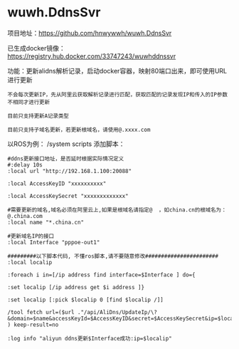 # wuwh.DdnsSvr

项目地址：https://github.com/hnwywwh/wuwh.DdnsSvr

已生成docker镜像：https://registry.hub.docker.com/33747243/wuwhddnssvr

功能：更新alidns解析记录，启动docker容器，映射80端口出来，即可使用URL进行更新

	不会每次更新IP，先从阿里云获取解析记录进行匹配，获取匹配的记录发现IP和传入的IP参数不相同才进行更新

    目前只支持更新A记录类型

    目前只支持子域名更新，若更新根域名，请使用@.xxxx.com

以ROS为例：
/system scripts
添加脚本：

    #ddns更新接口地址，是否延时根据实际情况定义
    #:delay 10s 
    :local url "http://192.168.1.100:20088"

    :local AccessKeyID "xxxxxxxxxx"

    :local AccessKeySecret "xxxxxxxxxxxxx"

    #需要更新的域名,域名必须在阿里云上,如果是根域名请指定@  ，如china.cn的根域名为：@.china.com
    :local name "*.china.cn"

    #更新域名IP的接口
    :local Interface "pppoe-out1"

    #########以下脚本代码, 不懂ros脚本,请不要随意修改#######################
    :local localip

    :foreach i in=[/ip address find interface=$Interface ] do={

    :set localip [/ip address get $i address ]}

    :set localip [:pick $localip 0 [find $localip /]]

    /tool fetch url=($url ."/api/AliDns/UpdateIp/\?&domain=$name&accessKeyId=$AccessKeyID&secret=$AccessKeySecret&ip=$localip" ) keep-result=no

    :log info "aliyun ddns更新$Interface成功:ip=$localip"
